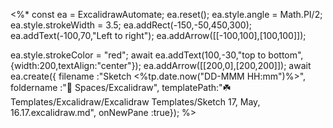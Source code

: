 <%*
  const ea = ExcalidrawAutomate;
  ea.reset();
  ea.style.angle = Math.PI/2; 
  ea.style.strokeWidth = 3.5;
  ea.addRect(-150,-50,450,300);
  ea.addText(-100,70,"Left to right");
  ea.addArrow([[-100,100],[100,100]]);

  ea.style.strokeColor = "red";
  await ea.addText(100,-30,"top to bottom",{width:200,textAlign:"center"});
  ea.addArrow([[200,0],[200,200]]);
  await ea.create({
    filename    :"Sketch <%tp.date.now("DD-MMM HH:mm")%>",
    foldername  :"🌿 Spaces/Excalidraw",
    templatePath:"☘️ Templates/Excalidraw/Excalidraw Templates/Sketch 17, May, 16.17.excalidraw.md",
    onNewPane   :true});
%>
